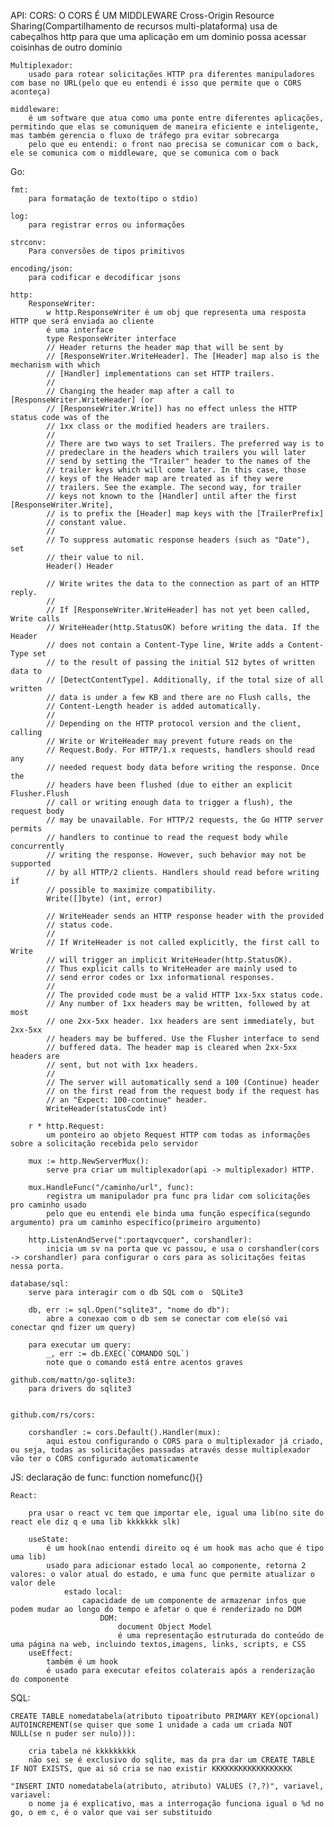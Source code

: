 API:
    CORS: 
        O CORS É UM MIDDLEWARE
        Cross-Origin Resource Sharing(Compartilhamento de recursos multi-plataforma)
        usa de cabeçalhos http para que  uma aplicação em um dominio possa acessar coisinhas de outro dominio

    Multiplexador:
        usado para rotear solicitações HTTP pra diferentes manipuladores com base no URL(pelo que eu entendi é isso que permite que o CORS aconteça)

    middleware:
        é um software que atua como uma ponte entre diferentes aplicações, permitindo que elas se comuniquem de maneira eficiente e inteligente, mas também gerencia o fluxo de tráfego pra evitar sobrecarga 
        pelo que eu entendi: o front nao precisa se comunicar com o back, ele se comunica com o middleware, que se comunica com o back

Go:

    fmt:
        para formatação de texto(tipo o stdio)

    log:
        para registrar erros ou informações

    strconv:
        Para conversões de tipos primitivos

    encoding/json:
        para codificar e decodificar jsons
        
    http:
        ResponseWriter:
            w http.ResponseWriter é um obj que representa uma resposta HTTP que será enviada ao cliente
            é uma interface
            type ResponseWriter interface
            // Header returns the header map that will be sent by
            // [ResponseWriter.WriteHeader]. The [Header] map also is the mechanism with which
            // [Handler] implementations can set HTTP trailers.
            //
            // Changing the header map after a call to [ResponseWriter.WriteHeader] (or
            // [ResponseWriter.Write]) has no effect unless the HTTP status code was of the
            // 1xx class or the modified headers are trailers.
            //
            // There are two ways to set Trailers. The preferred way is to
            // predeclare in the headers which trailers you will later
            // send by setting the "Trailer" header to the names of the
            // trailer keys which will come later. In this case, those
            // keys of the Header map are treated as if they were
            // trailers. See the example. The second way, for trailer
            // keys not known to the [Handler] until after the first [ResponseWriter.Write],
            // is to prefix the [Header] map keys with the [TrailerPrefix]
            // constant value.
            //
            // To suppress automatic response headers (such as "Date"), set
            // their value to nil.
            Header() Header

            // Write writes the data to the connection as part of an HTTP reply.
            //
            // If [ResponseWriter.WriteHeader] has not yet been called, Write calls
            // WriteHeader(http.StatusOK) before writing the data. If the Header
            // does not contain a Content-Type line, Write adds a Content-Type set
            // to the result of passing the initial 512 bytes of written data to
            // [DetectContentType]. Additionally, if the total size of all written
            // data is under a few KB and there are no Flush calls, the
            // Content-Length header is added automatically.
            //
            // Depending on the HTTP protocol version and the client, calling
            // Write or WriteHeader may prevent future reads on the
            // Request.Body. For HTTP/1.x requests, handlers should read any
            // needed request body data before writing the response. Once the
            // headers have been flushed (due to either an explicit Flusher.Flush
            // call or writing enough data to trigger a flush), the request body
            // may be unavailable. For HTTP/2 requests, the Go HTTP server permits
            // handlers to continue to read the request body while concurrently
            // writing the response. However, such behavior may not be supported
            // by all HTTP/2 clients. Handlers should read before writing if
            // possible to maximize compatibility.
            Write([]byte) (int, error)

            // WriteHeader sends an HTTP response header with the provided
            // status code.
            //
            // If WriteHeader is not called explicitly, the first call to Write
            // will trigger an implicit WriteHeader(http.StatusOK).
            // Thus explicit calls to WriteHeader are mainly used to
            // send error codes or 1xx informational responses.
            //
            // The provided code must be a valid HTTP 1xx-5xx status code.
            // Any number of 1xx headers may be written, followed by at most
            // one 2xx-5xx header. 1xx headers are sent immediately, but 2xx-5xx
            // headers may be buffered. Use the Flusher interface to send
            // buffered data. The header map is cleared when 2xx-5xx headers are
            // sent, but not with 1xx headers.
            //
            // The server will automatically send a 100 (Continue) header
            // on the first read from the request body if the request has
            // an "Expect: 100-continue" header.
            WriteHeader(statusCode int)

        r * http.Request:
            um ponteiro ao objeto Request HTTP com todas as informações sobre a solicitação recebida pelo servidor

        mux := http.NewServerMux():
            serve pra criar um multiplexador(api -> multiplexador) HTTP.

        mux.HandleFunc("/caminho/url", func): 
            registra um manipulador pra func pra lidar com solicitações pro caminho usado
            pelo que eu entendi ele binda uma função específica(segundo argumento) pra um caminho específico(primeiro argumento)

        http.ListenAndServe(":portaqvcquer", corshandler):
            inicia um sv na porta que vc passou, e usa o corshandler(cors -> corshandler) para configurar o cors para as solicitações feitas nessa porta.

    database/sql:
        serve para interagir com o db SQL com o  SQLite3

        db, err := sql.Open("sqlite3", "nome do db"):
            abre a conexao com o db sem se conectar com ele(só vai conectar qnd fizer um query)

        para executar um query:
            _, err := db.EXEC(`COMANDO SQL`)
            note que o comando está entre acentos graves

    github.com/mattn/go-sqlite3:
        para drivers do sqlite3


    github.com/rs/cors:

        corshandler := cors.Default().Handler(mux):
            aqui estou configurando o CORS para o multiplexador já criado, ou seja, todas as solicitações passadas através desse multiplexador vão ter o CORS configurado automaticamente

    


JS:
    declaração de func:
        function nomefunc(){}

    React:

        pra usar o react vc tem que importar ele, igual uma lib(no site do react ele diz q e uma lib kkkkkkk slk)

        useState:
            é um hook(nao entendi direito oq é um hook mas acho que é tipo uma lib)
            usado para adicionar estado local ao componente, retorna 2 valores: o valor atual do estado, e uma func que permite atualizar o valor dele
                estado local:
                    capacidade de um componente de armazenar infos que podem mudar ao longo do tempo e afetar o que é renderizado no DOM
                        DOM:
                            document Object Model
                            é uma representação estruturada do conteúdo de uma página na web, incluindo textos,imagens, links, scripts, e CSS
        useEffect:
            também é um hook
            é usado para executar efeitos colaterais após a renderização do componente


SQL:

    CREATE TABLE nomedatabela(atributo tipoatributo PRIMARY KEY(opcional) AUTOINCREMENT(se quiser que some 1 unidade a cada um criada NOT NULL(se n puder ser nulo))):

        cria tabela né kkkkkkkkk
        não sei se é exclusivo do sqlite, mas da pra dar um CREATE TABLE IF NOT EXISTS, que ai só cria se nao existir KKKKKKKKKKKKKKKKKK

    "INSERT INTO nomedatabela(atributo, atributo) VALUES (?,?)", variavel, variavel:
        o nome ja é explicativo, mas a interrogação funciona igual o %d no go, o em c, é o valor que vai ser substituido

    

    



    